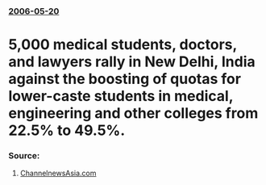 ### [2006-05-20](/news/2006/05/20/index.md)

#  5,000 medical students, doctors, and lawyers rally in New Delhi, India against the boosting of quotas for lower-caste students in medical, engineering and other colleges from 22.5% to 49.5%. 




### Source:

1. [ChannelnewsAsia.com](http://www.channelnewsasia.com/stories/afp_asiapacific/view/209358/1/.html)
